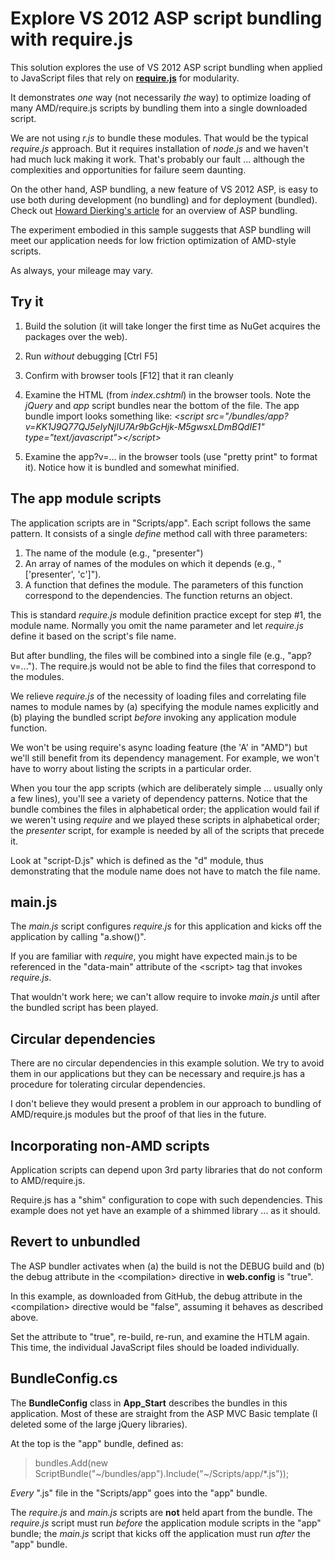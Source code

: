 # Explore VS 2012 ASP script bundling with require.js #

This solution explores the use of VS 2012 ASP script bundling when applied to JavaScript files that rely on [**require.js**](http://requirejs.org/) for modularity.

It demonstrates *one* way (not necessarily *the* way) to optimize loading of many AMD/require.js scripts by bundling them into a single downloaded script.

We are not using *r.js* to bundle these modules. That would be the typical *require.js* approach. But it requires installation of *node.js* and we haven't had much luck making it work. That's probably our fault ... although the complexities and opportunities for failure seem daunting.

On the other hand, ASP bundling, a new feature of VS 2012 ASP, is easy to use both during development (no bundling) and for deployment (bundled). Check out [Howard Dierking's article](http://codebetter.com/howarddierking/2012/06/04/web-optimization-in-visual-studio-2012-rc/) for an overview of ASP bundling. 

The experiment embodied in this sample suggests that ASP bundling will meet our application needs for low friction optimization of AMD-style scripts.

As always, your mileage may vary.

## Try it ##

1. Build the solution (it will take longer the first time as NuGet acquires the packages over the web).
2. Run *without* debugging [Ctrl F5]
3. Confirm with browser tools [F12] that it ran cleanly
4. Examine the HTML (from *index.cshtml*) in the browser tools. Note the *jQuery* and *app* script bundles near the bottom of the file. The app bundle import looks something like: 
*&lt;script src="/bundles/app?v=KK1J9Q77QJ5eIyNjIU7Ar9bGcHjk-M5gwsxLDmBQdIE1" type="text/javascript">&lt;/script>*

5. Examine the app?v=... in the browser tools (use "pretty print" to format it). Notice how it is bundled and somewhat minified.

## The app module scripts ##
The application scripts are in "Scripts/app". Each script follows the same pattern. It consists of a single *define* method call with three parameters:

1. The name of the module (e.g., "presenter")
2. An array of names of the modules on which it depends (e.g., "['presenter', 'c']").
3. A function that defines the module. The parameters of this function correspond to the dependencies. The function returns an object.

This is standard *require.js* module definition practice except for step #1, the module name. Normally you omit the name parameter and let *require.js* define it based on the script's file name. 

But after bundling, the files will be combined into a single file (e.g., "app?v=..."). The require.js would not be able to find the files that correspond to the modules. 

We relieve *require.js* of the necessity of loading files and correlating file names to module names by (a) specifying the module names explicitly and (b) playing the bundled script *before* invoking any application module function. 

We won't be using require's async loading feature (the 'A' in "AMD") but we'll still benefit from its dependency management. For example, we won't have to worry about listing the scripts in a particular order.

When you tour the app scripts (which are deliberately simple ... usually only a few lines), you'll see a variety of dependency patterns. Notice that the bundle combines the files in alphabetical order; the application would fail if we weren't using *require* and we played these scripts in alphabetical order; the *presenter* script, for example is needed by all of the scripts that precede it.

Look at "script-D.js" which is defined as the "d" module, thus demonstrating that the module name does not have to match the file name.

## main.js ##
The *main.js* script configures *require.js* for this application and kicks off the application by calling "a.show()".

If you are familiar with *require*, you might have expected main.js to be referenced in the "data-main" attribute of the &lt;script> tag that invokes *require.js*.

That wouldn't work here; we can't allow require to invoke *main.js* until after the bundled script has been played.

## Circular dependencies ##
There are no circular dependencies in this example solution. We try to avoid them in our applications but they can be necessary and require.js has a procedure for tolerating circular dependencies. 

I don't believe they would present a problem in our approach to bundling of AMD/require.js modules but the proof of that lies in the future.

## Incorporating non-AMD scripts ##
Application scripts can depend upon 3rd party libraries that do not conform to AMD/require.js.

Require.js has a "shim" configuration to cope with such dependencies. This example does not yet have an example of a shimmed library ... as it should.

## Revert to unbundled ##

The ASP bundler activates when (a) the build is not the DEBUG build and (b) the debug attribute in the &lt;compilation> directive in **web.config** is "true".

In this example, as downloaded from GitHub, the debug attribute in the &lt;compilation> directive would be "false", assuming it behaves as described above.

Set the attribute to "true", re-build, re-run, and examine the HTLM again. This time, the individual JavaScript files should be loaded individually.

## BundleConfig.cs ##
The **BundleConfig** class in **App_Start** describes the bundles in this application. Most of these are straight from the ASP MVC Basic template (I deleted some of the large jQuery libraries).

At the top is the "app" bundle, defined as:

>bundles.Add(new ScriptBundle("~/bundles/app").Include("~/Scripts/app/*.js"));

*Every* ".js" file in the "Scripts/app" goes into the "app" bundle.

The *require.js* and *main.js* scripts are **not** held apart from the bundle. The *require.js* script must run *before* the application module scripts in the "app" bundle; the *main.js* script that kicks off the application must run *after* the "app" bundle.